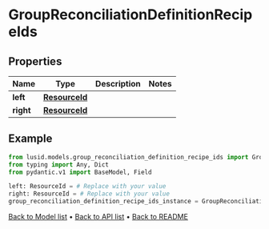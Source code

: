 # GroupReconciliationDefinitionRecipeIds

## Properties
Name | Type | Description | Notes
------------ | ------------- | ------------- | -------------
**left** | [**ResourceId**](ResourceId.md) |  | 
**right** | [**ResourceId**](ResourceId.md) |  | 
## Example

```python
from lusid.models.group_reconciliation_definition_recipe_ids import GroupReconciliationDefinitionRecipeIds
from typing import Any, Dict
from pydantic.v1 import BaseModel, Field

left: ResourceId = # Replace with your value
right: ResourceId = # Replace with your value
group_reconciliation_definition_recipe_ids_instance = GroupReconciliationDefinitionRecipeIds(left=left, right=right)

```

[Back to Model list](../README.md#documentation-for-models) &#8226; [Back to API list](../README.md#documentation-for-api-endpoints) &#8226; [Back to README](../README.md)

